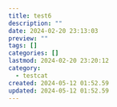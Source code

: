 ```yaml
---
title: test6
description: ""
date: 2024-02-20 23:13:03
preview: ""
tags: []
categories: []
lastmod: 2024-02-20 23:20:12
category:
  - testcat
created: 2024-05-12 01:52.59
updated: 2024-05-12 01:52.59
---
```

